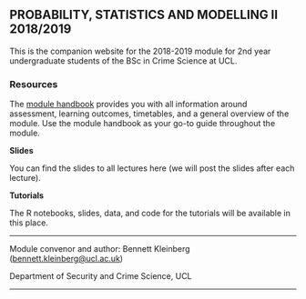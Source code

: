 ## PROBABILITY, STATISTICS AND MODELLING II 2018/2019

This is the companion website for the 2018-2019 module for 2nd year undergraduate students of the BSc in Crime Science at UCL.


### Resources


The [module handbook](https://rawcdn.githack.com/ben-aaron188/ucl_psm2_20182019/00e4e85bfc312f722b70ec0129402dd257a560d7/psm2_SECU0013_module_outline.html) provides you with all information around assessment, learning outcomes, timetables, and a general overview of the module. Use the module handbook as your go-to guide throughout the module.

**Slides**

You can find the slides to all lectures here (we will post the slides after each lecture).

<!--- Lecture 1: Recap
    - [Slides](https://rawcdn.githack.com/ben-aaron188/ucl_psm2_20182019/00e4e85bfc312f722b70ec0129402dd257a560d7/slides/psm2_20182019_lecture1_intro.html)
    - [Homework 1: Getting ready for R](https://rawcdn.githack.com/ben-aaron188/ucl_aca_20182019/ce089fb8ee6e453c0c33683d70b1c88e18ca7c02/homework/getting_ready_for_r.html)
    - [Homework 2: R in 12 Steps](https://rawcdn.githack.com/ben-aaron188/ucl_aca_20182019/ce089fb8ee6e453c0c33683d70b1c88e18ca7c02/homework/r_in_12_steps.html)
-->


**Tutorials**

The R notebooks, slides, data, and code for the tutorials will be available in this place.


---

Module convenor and author: Bennett Kleinberg (bennett.kleinberg@ucl.ac.uk)

Department of Security and Crime Science, UCL

---

